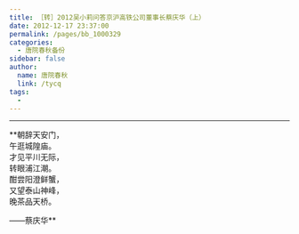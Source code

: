 ```yaml
---
title: ［转］2012吴小莉问答京沪高铁公司董事长蔡庆华（上）
date: 2012-12-17 23:37:00
permalink: /pages/bb_1000329
categories: 
  - 唐院春秋备份
sidebar: false
author: 
  name: 唐院春秋
  link: /tycq
tags: 
  - 
---
```


* * *

  

  
**朝辞天安门，  
午逛城隍庙。  
才见平川无际，  
转眼浦江潮。  
酣尝阳澄鲜蟹，  
又望泰山神峰，  
晚茶品天桥。  
  
——蔡庆华**